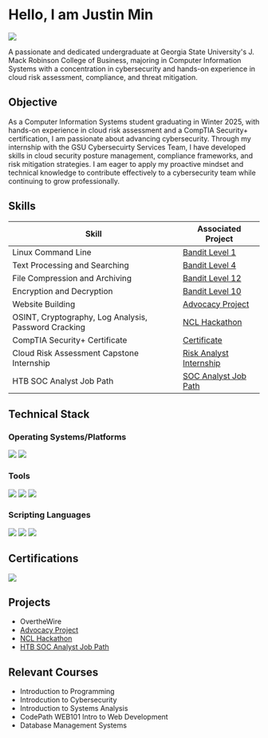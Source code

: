 # Hello, I am Justin Min
<a href="https://www.linkedin.com/in/jkunm687" target="_blank"><img src="https://img.shields.io/badge/-LinkedIn-0072b1?&style=for-the-badge&logo=linkedin&logoColor=white" /></a>


A passionate and dedicated undergraduate at Georgia State University's J. Mack Robinson College of Business, majoring in Computer Information Systems with a concentration in cybersecurity and hands-on experience in cloud risk assessment, compliance, and threat mitigation.

## Objective

As a Computer Information Systems student graduating in Winter 2025, with hands-on experience in cloud risk assessment and a CompTIA Security+ certification, I am passionate about advancing cybersecurity. Through my internship with the GSU Cybersecuirty Services Team, I have developed skills in cloud security posture management, compliance frameworks, and risk mitigation strategies. I am eager to apply my proactive mindset and technical knowledge to contribute effectively to a cybersecurity team while continuing to grow professionally.

## Skills

| Skill                                         | Associated Project         |
|-----------------------------------------------|----------------------------|
| Linux Command Line          | <a href="https://github.com/jkmin687/Bandit-Lvl-1">Bandit Level 1</a>|
| Text Processing and Searching | <a href="https://github.com/jkmin687/Bandit-Lvl-4">Bandit Level 4</a>|
| File Compression and Archiving         | <a href="https://github.com/jkmin687/Bandit-Level-12">Bandit Level 12</a> |
| Encryption and Decryption     | <a href="https://github.com/jkmin687/OverTheWire-Lvl-10">Bandit Level 10</a>|
| Website Building                | <a href="https://github.com/jkmin687/Advocacy-Project">Advocacy Project</a>| 
| OSINT, Cryptography, Log Analysis, Password Cracking | <a href="https://github.com/jkmin687/NCL-Hackathon/tree/main">NCL Hackathon</a>|
| CompTIA Security+ Certificate                 | <a href="https://github.com/jkmin687/Security-Certificate">Certificate</a> |
| Cloud Risk Assessment Capstone Internship                 | <a href="https://github.com/jkmin687/Risk-Analyst-Internship/blob/main/README.md">Risk Analyst Internship</a> |
| HTB SOC Analyst Job Path               | <a href="https://github.com/jkmin687/Risk-Analyst-Internship/blob/main/README.md](https://github.com/jkmin687/HTB-SOC-Analyst)">SOC Analyst Job Path</a> |


## Technical Stack 

### Operating Systems/Platforms 
<div>
    <img src="https://img.shields.io/badge/-Kali_Linux-557C94?&style=for-the-badge&logo=Kali&logoColor=white" />
    <img src="https://img.shields.io/badge/-AWS-232F3E?&style=for-the-badge&logo=Amazon-AWS&logoColor=white" />
</div>

### Tools
<div>
    <img src="https://img.shields.io/badge/-CyberChef-3EBB8D?&style=for-the-badge&logo=CyberChef&logoColor=white" />
    <img src="https://img.shields.io/badge/Qualys_TotalCloud-E02826?style=for-the-badge" />
    <img src="https://img.shields.io/badge/Prowler-3A6DA8?style=for-the-badge" />
</div>

### Scripting Languages
<div>
  <img src="https://img.shields.io/badge/-Bash-4EAA25?&style=for-the-badge&logo=GNU&logoColor=white" />
  <img src="https://img.shields.io/badge/-Python-3776AB?&style=for-the-badge&logo=Python&logoColor=white" />
  <img src="https://img.shields.io/badge/-JavaScript-F7DF1E?&style=for-the-badge&logo=JavaScript&logoColor=black" />
</div>

## Certifications
<div>
<img src="https://img.shields.io/badge/CompTIA_Security%2B-009CDE?style=for-the-badge&logo=CompTIA&logoColor=white" />
</div>

## Projects
- OvertheWire
- <a href="https://github.com/jkmin687/Advocacy-Project">Advocacy Project</a>
- <a href="https://github.com/jkmin687/NCL-Hackathon/tree/main">NCL Hackathon</a>
- <a href="https://github.com/jkmin687/NCL-Hackathon/tree/main">HTB SOC Analyst Job Path</a>

## Relevant Courses
- Introduction to Programming
- Introdcution to Cybersecurity
- Introduction to Systems Analysis
- CodePath WEB101 Intro to Web Development
- Database Management Systems
